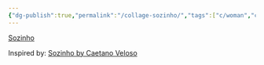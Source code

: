 ```yaml
---
{"dg-publish":true,"permalink":"/collage-sozinho/","tags":["c/woman","c/bw","c/man","c/mouth","c/music","c/series","c/Caetano-Veloso"],"created":"2024-01-03T09:51:42.480-05:00","updated":"2024-01-03T17:48:27.628-05:00"}
---
```



[Sozinho](https://www.instagram.com/p/CG04N2EBD9p/)

Inspired by: [Sozinho by Caetano Veloso](https://youtu.be/j9UbE1slI-Q?si=VuuxoAp36eW2D4dl)
